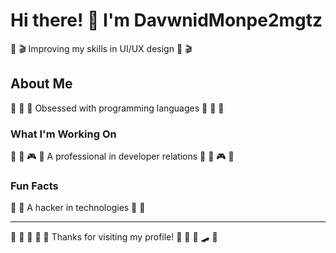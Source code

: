 # Hi there! 👋 I'm DavwnidMonpe2mgtz

🏒 🎬 Improving my skills in UI/UX design 🏒 🎬

## About Me
🚴 🥋 🎾 Obsessed with programming languages 🚴 🥋 🎾

### What I'm Working On
🎸 🎯 🎮 🎾 A professional in developer relations 🎸 🎯 🎮 🎾

### Fun Facts
🎨 🎯 A hacker in technologies 🎨 🎯

---
🥊 🏓 🏑 🎽 🎾 Thanks for visiting my profile! 🚵 🎣 🎷 🛹 🎯
